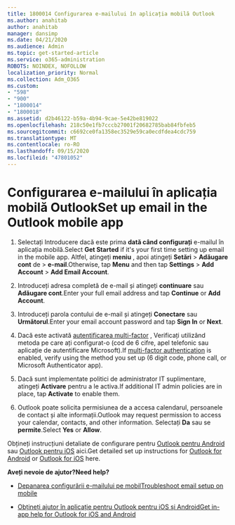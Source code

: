 ```yaml
---
title: 1800014 Configurarea e-mailului în aplicația mobilă Outlook
ms.author: anahitab
author: anahitab
manager: dansimp
ms.date: 04/21/2020
ms.audience: Admin
ms.topic: get-started-article
ms.service: o365-administration
ROBOTS: NOINDEX, NOFOLLOW
localization_priority: Normal
ms.collection: Adm_O365
ms.custom:
- "598"
- "900"
- "1800014"
- "1800018"
ms.assetid: d2b46122-b59a-4b94-9cae-5e42be819022
ms.openlocfilehash: 218c50e1fb7cccb27001f20682785bab84fbfeb5
ms.sourcegitcommit: c6692ce0fa1358ec3529e59ca0ecdfdea4cdc759
ms.translationtype: MT
ms.contentlocale: ro-RO
ms.lasthandoff: 09/15/2020
ms.locfileid: "47801052"
---
```

# <a name="set-up-email-in-the-outlook-mobile-app"></a><span data-ttu-id="a3651-102">Configurarea e-mailului în aplicația mobilă Outlook</span><span class="sxs-lookup"><span data-stu-id="a3651-102">Set up email in the Outlook mobile app</span></span>

1. <span data-ttu-id="a3651-103">Selectați Introducere dacă este prima **dată când configurați** e-mailul în aplicația mobilă.</span><span class="sxs-lookup"><span data-stu-id="a3651-103">Select **Get Started** if it's your first time setting up email in the mobile app.</span></span> <span data-ttu-id="a3651-104">Altfel, atingeți **meniu** , apoi atingeți **Setări** \> **Adăugare cont** de \> **e-mail**.</span><span class="sxs-lookup"><span data-stu-id="a3651-104">Otherwise, tap **Menu** and then tap **Settings** \> **Add Account** \> **Add Email Account**.</span></span>

2. <span data-ttu-id="a3651-105">Introduceți adresa completă de e-mail și atingeți **continuare** sau **Adăugare cont**.</span><span class="sxs-lookup"><span data-stu-id="a3651-105">Enter your full email address and tap **Continue** or **Add Account**.</span></span>

3. <span data-ttu-id="a3651-106">Introduceți parola contului de e-mail și atingeți **Conectare** sau **Următorul**.</span><span class="sxs-lookup"><span data-stu-id="a3651-106">Enter your email account password and tap **Sign In** or **Next**.</span></span>

4. <span data-ttu-id="a3651-107">Dacă este activată [autentificarea multi-factor](https://docs.microsoft.com/microsoft-365/admin/security-and-compliance/set-up-multi-factor-authentication) , Verificați utilizând metoda pe care ați configurat-o (cod de 6 cifre, apel telefonic sau aplicație de autentificare Microsoft).</span><span class="sxs-lookup"><span data-stu-id="a3651-107">If [multi-factor authentication](https://docs.microsoft.com/microsoft-365/admin/security-and-compliance/set-up-multi-factor-authentication) is enabled, verify using the method you set up (6 digit code, phone call, or Microsoft Authenticator app).</span></span>

5. <span data-ttu-id="a3651-108">Dacă sunt implementate politici de administrator IT suplimentare, atingeți **Activare** pentru a le activa.</span><span class="sxs-lookup"><span data-stu-id="a3651-108">If additional IT admin policies are in place, tap **Activate** to enable them.</span></span>

6. <span data-ttu-id="a3651-109">Outlook poate solicita permisiunea de a accesa calendarul, persoanele de contact și alte informații.</span><span class="sxs-lookup"><span data-stu-id="a3651-109">Outlook may request permission to access your calendar, contacts, and other information.</span></span> <span data-ttu-id="a3651-110">Selectați **Da** sau se **permite**.</span><span class="sxs-lookup"><span data-stu-id="a3651-110">Select **Yes** or **Allow**.</span></span>

<span data-ttu-id="a3651-111">Obțineți instrucțiuni detaliate de configurare pentru [Outlook pentru Android](https://support.office.com/article/886db551-8dfa-4fd5-b835-f8e532091872.aspx) sau [Outlook pentru iOS](https://support.office.com/article/b2de2161-cc1d-49ef-9ef9-81acd1c8e234.aspx) aici.</span><span class="sxs-lookup"><span data-stu-id="a3651-111">Get detailed set up instructions for [Outlook for Android](https://support.office.com/article/886db551-8dfa-4fd5-b835-f8e532091872.aspx) or [Outlook for iOS](https://support.office.com/article/b2de2161-cc1d-49ef-9ef9-81acd1c8e234.aspx) here.</span></span>
  
 <span data-ttu-id="a3651-112">**Aveți nevoie de ajutor?**</span><span class="sxs-lookup"><span data-stu-id="a3651-112">**Need help?**</span></span>
  
- [<span data-ttu-id="a3651-113">Depanarea configurării e-mailului pe mobil</span><span class="sxs-lookup"><span data-stu-id="a3651-113">Troubleshoot email setup on mobile</span></span>](https://support.office.com/article/a264ef01-9c88-48fb-9285-7017e4f31f02.aspx)

- [<span data-ttu-id="a3651-114">Obțineți ajutor în aplicație pentru Outlook pentru iOS și Android</span><span class="sxs-lookup"><span data-stu-id="a3651-114">Get in-app help for Outlook for iOS and Android</span></span>](https://support.office.com/article/218a22d1-9fa5-4889-b689-de1c63493243.aspx#ID0EAABAAA=Contact_Support)
